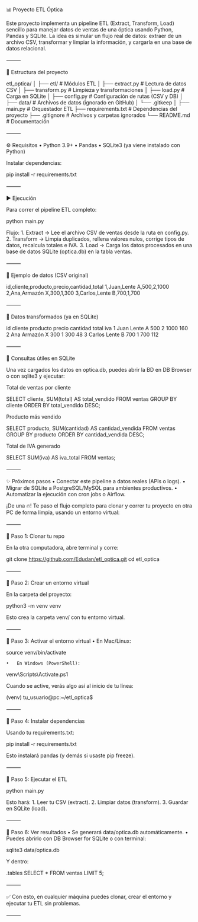 

📊 Proyecto ETL Óptica

Este proyecto implementa un pipeline ETL (Extract, Transform, Load) sencillo para manejar datos de ventas de una óptica usando Python, Pandas y SQLite.
La idea es simular un flujo real de datos: extraer de un archivo CSV, transformar y limpiar la información, y cargarla en una base de datos relacional.

⸻

🚀 Estructura del proyecto

etl_optica/
│
├── etl/               # Módulos ETL
│   ├── extract.py     # Lectura de datos CSV
│   ├── transform.py   # Limpieza y transformaciones
│   ├── load.py        # Carga en SQLite
│   ├── config.py      # Configuración de rutas (CSV y DB)
│
├── data/              # Archivos de datos (ignorado en GitHub)
│   └── .gitkeep
│
├── main.py            # Orquestador ETL
├── requirements.txt   # Dependencias del proyecto
├── .gitignore         # Archivos y carpetas ignorados
└── README.md          # Documentación


⸻

⚙️ Requisitos
	•	Python 3.9+
	•	Pandas
	•	SQLite3 (ya viene instalado con Python)

Instalar dependencias:

pip install -r requirements.txt


⸻

▶️ Ejecución

Para correr el pipeline ETL completo:

python main.py

Flujo:
	1.	Extract → Lee el archivo CSV de ventas desde la ruta en config.py.
	2.	Transform → Limpia duplicados, rellena valores nulos, corrige tipos de datos, recalcula totales e IVA.
	3.	Load → Carga los datos procesados en una base de datos SQLite (optica.db) en la tabla ventas.

⸻

📂 Ejemplo de datos (CSV original)

id,cliente,producto,precio,cantidad,total
1,Juan,Lente A,500,2,1000
2,Ana,Armazón X,300,1,300
3,Carlos,Lente B,700,1,700


⸻

📂 Datos transformados (ya en SQLite)

id	cliente	producto	precio	cantidad	total	iva
1	Juan	Lente A	500	2	1000	160
2	Ana	Armazón X	300	1	300	48
3	Carlos	Lente B	700	1	700	112


⸻

🔎 Consultas útiles en SQLite

Una vez cargados los datos en optica.db, puedes abrir la BD en DB Browser o con sqlite3 y ejecutar:

Total de ventas por cliente

SELECT cliente, SUM(total) AS total_vendido
FROM ventas
GROUP BY cliente
ORDER BY total_vendido DESC;

Producto más vendido

SELECT producto, SUM(cantidad) AS cantidad_vendida
FROM ventas
GROUP BY producto
ORDER BY cantidad_vendida DESC;

Total de IVA generado

SELECT SUM(iva) AS iva_total FROM ventas;


⸻

✨ Próximos pasos
	•	Conectar este pipeline a datos reales (APIs o logs).
	•	Migrar de SQLite a PostgreSQL/MySQL para ambientes productivos.
	•	Automatizar la ejecución con cron jobs o Airflow.


¡De una 🔥! Te paso el flujo completo para clonar y correr tu proyecto en otra PC de forma limpia, usando un entorno virtual:

⸻

🔹 Paso 1: Clonar tu repo

En la otra computadora, abre terminal y corre:

git clone https://github.com/Edudan/etl_optica.git
cd etl_optica


⸻

🔹 Paso 2: Crear un entorno virtual

En la carpeta del proyecto:

python3 -m venv venv

Esto crea la carpeta venv/ con tu entorno virtual.

⸻

🔹 Paso 3: Activar el entorno virtual
	•	En Mac/Linux:

source venv/bin/activate

	•	En Windows (PowerShell):

venv\Scripts\Activate.ps1

Cuando se active, verás algo así al inicio de tu línea:

(venv) tu_usuario@pc:~/etl_optica$


⸻

🔹 Paso 4: Instalar dependencias

Usando tu requirements.txt:

pip install -r requirements.txt

Esto instalará pandas (y demás si usaste pip freeze).

⸻

🔹 Paso 5: Ejecutar el ETL

python main.py

Esto hará:
	1.	Leer tu CSV (extract).
	2.	Limpiar datos (transform).
	3.	Guardar en SQLite (load).

⸻

🔹 Paso 6: Ver resultados
	•	Se generará data/optica.db automáticamente.
	•	Puedes abrirlo con DB Browser for SQLite o con terminal:

sqlite3 data/optica.db

Y dentro:

.tables
SELECT * FROM ventas LIMIT 5;


⸻

✅ Con esto, en cualquier máquina puedes clonar, crear el entorno y ejecutar tu ETL sin problemas.

⸻


